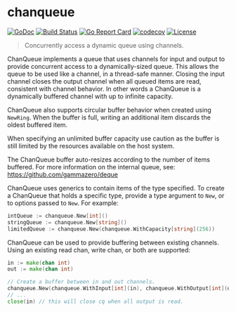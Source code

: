 # chanqueue
[![GoDoc](https://pkg.go.dev/badge/github.com/gammazero/chanqueue)](https://pkg.go.dev/github.com/gammazero/chanqueue)
[![Build Status](https://github.com/gammazero/chanqueue/actions/workflows/go.yml/badge.svg)](https://github.com/gammazero/chanqueue/actions/workflows/go.yml)
[![Go Report Card](https://goreportcard.com/badge/github.com/gammazero/chanqueue)](https://goreportcard.com/report/github.com/gammazero/chanqueue)
[![codecov](https://codecov.io/gh/gammazero/chanqueue/branch/master/graph/badge.svg)](https://codecov.io/gh/gammazero/chanqueue)
[![License](https://img.shields.io/badge/License-MIT-blue.svg)](LICENSE)

> Concurrently access a dynamic queue using channels.

ChanQueue implements a queue that uses channels for input and output to provide concurrent access to a dynamically-sized queue. This allows the queue to be used like a channel, in a thread-safe manner. Closing the input channel closes the output channel when all queued items are read, consistent with channel behavior. In other words a ChanQueue is a dynamically buffered channel with up to infinite capacity.

ChanQueue also supports circular buffer behavior when created using `NewRing`. When the buffer is full, writing an additional item discards the oldest buffered item.

When specifying an unlimited buffer capacity use caution as the buffer is still limited by the resources available on the host system.

The ChanQueue buffer auto-resizes according to the number of items buffered. For more information on the internal queue, see: https://github.com/gammazero/deque

ChanQueue uses generics to contain items of the type specified. To create a ChanQueue that holds a specific type, provide a type argument to `New`, or to options passed to `New`. For example:
```go
intQueue := chanqueue.New[int]()
stringQueue := chanqueue.New[string]()
limitedQueue := chanqueue.New(chanqueue.WithCapacity[string](256))
```

ChanQueue can be used to provide buffering between existing channels. Using an existing read chan, write chan, or both are supported:
```go
in := make(chan int)
out := make(chan int)

// Create a buffer between in and out channels.
chanqueue.New(chanqueue.WithInput[int](in), chanqueue.WithOutput[int](out))
// ...
close(in) // this will close cq when all output is read.
```
